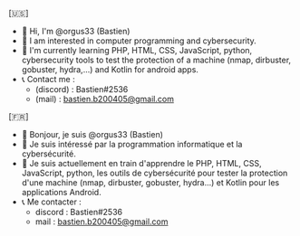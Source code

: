[🇺🇸]
- 👋 Hi, I'm @orgus33 (Bastien)
- 👀 I am interested in computer programming and cybersecurity.
- 🌱 I'm currently learning PHP, HTML, CSS, JavaScript, python, cybersecurity tools to test the protection of a machine (nmap, dirbuster, gobuster, hydra,...) and Kotlin for android apps.
- 📞 Contact me :
  * (discord) : Bastien#2536
  * (mail) :  bastien.b200405@gmail.com          


[🇫🇷]
- 👋 Bonjour, je suis @orgus33 (Bastien)
- 👀 Je suis intéressé par la programmation informatique et la cybersécurité.
- 🌱 Je suis actuellement en train d'apprendre le PHP, HTML, CSS, JavaScript, python, les outils de cybersécurité pour tester la protection d'une machine (nmap, dirbuster, gobuster, hydra...) et Kotlin pour les applications Android.
- 📞 Me contacter :
  * discord : Bastien#2536
  * mail :  bastien.b200405@gmail.com
